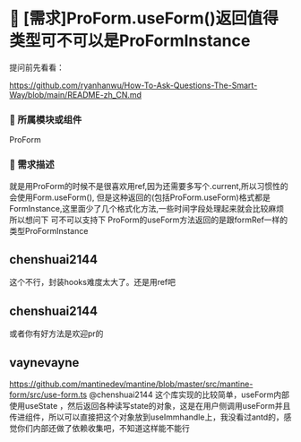 # 👑 [需求]ProForm.useForm()返回值得类型可不可以是ProFormInstance

提问前先看看：

https://github.com/ryanhanwu/How-To-Ask-Questions-The-Smart-Way/blob/main/README-zh_CN.md

### 🔩 所属模块或组件

ProForm

### 🥰 需求描述

就是用ProForm的时候不是很喜欢用ref,因为还需要多写个.current,所以习惯性的会使用Form.useForm(),
但是这种返回的(包括ProForm.useForm)格式都是FormInstance,这里面少了几个格式化方法,一些时间字段处理起来就会比较麻烦
所以想问下 可不可以支持下 ProForm的useForm方法返回的是跟formRef一样的类型ProFormInstance

## chenshuai2144

这个不行，封装hooks难度太大了。还是用ref吧

## chenshuai2144

或者你有好方法是欢迎pr的

## vaynevayne

https://github.com/mantinedev/mantine/blob/master/src/mantine-form/src/use-form.ts
@chenshuai2144 这个库实现的比较简单，useForm内部使用useState
，然后返回各种读写state的对象，这是在用户侧调用useForm并且传进组件，所以可以直接把这个对象放到useImmhandle上，我没看过antd的，感觉你们内部还做了依赖收集吧，不知道这样能不能行
